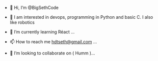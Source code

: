 - 👋 Hi, I’m @BigSethCode
- 👀  I am interested in devops, programming in Python and basic C. I also like robotics 
- 🌱 I’m currently learning Réact ...
- 📫 How to reach me hdtseth@gmail.com ...

- 💞️ I’m looking to collaborate on ( Humm )...